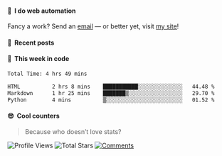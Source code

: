 #### 💼 &nbsp;I do web automation

Fancy a work? Send an [email][email-url] — or better yet, visit [my site][website-url]!

#### 📰 &nbsp;Recent posts

<!-- BLOG-POST-LIST:START -->

<!-- BLOG-POST-LIST:END -->

#### 📆 &nbsp;This week in code

<!--START_SECTION:waka-->

```bash
Total Time: 4 hrs 49 mins

HTML          2 hrs 8 mins    ███████████░░░░░░░░░░░░░░   44.48 %
Markdown      1 hr 25 mins    ███████▒░░░░░░░░░░░░░░░░░   29.70 %
Python        4 mins          ▒░░░░░░░░░░░░░░░░░░░░░░░░   01.52 %
```

<!--END_SECTION:waka-->

#### 😎 &nbsp;Cool counters

> Because who doesn’t love stats?

![Profile Views][view-shield]
![Total Stars][stars-shield]
[![Comments][comments-shield]][comments-url]

<!-- LINKS & IMAGES -->
[email-shield]: https://img.shields.io/badge/send_email-black?style=for-the-badge&logo=gmail&logoColor=black&labelColor=white
[email-url]: mailto:pradhana.odhy@gmail.com
[website-shield]: https://img.shields.io/badge/my_website-black?style=for-the-badge&logo=hugo&logoColor=black&labelColor=white
[website-url]: https://odhyp.com
[view-shield]: https://komarev.com/ghpvc/?username=odhyp&color=34d399&style=for-the-badge&abbreviated=true
[stars-shield]: https://img.shields.io/github/stars/odhyp?style=for-the-badge&label=total%20stars&color=34d399
[comments-shield]: https://img.shields.io/github/discussions/odhyp/odhyp?style=for-the-badge&label=comments&color=34d399
[comments-url]: https://github.com/odhyp/odhyp/discussions
